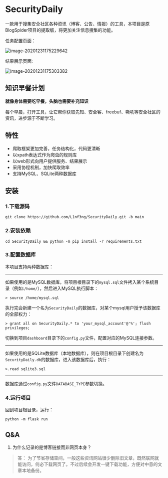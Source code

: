 # SecurityDaily
一款用于搜集安全社区各种资讯（博客、公告、情报）的工具，本项目是原BlogSpider项目的提取版，将更加关注信息搜集的功能。

任务配置页面：

![image-20201231175229642](https://llf-oss.oss-cn-beijing.aliyuncs.com/bucket/pictures/20201231175237.png)

结果展示页面:

![image-20201231175303382](https://llf-oss.oss-cn-beijing.aliyuncs.com/bucket/pictures/20201231175303.png)

## 知识早餐计划

**就像身体需要吃早餐，头脑也需要补充知识**

每个早晨，打开工具，让它帮你获取先知、安全客、freebuf、嘶吼等安全社区的资讯，进步源于不断学习。

## 特性

* 爬取框架更加完善，任务结构化，代码更清晰
* 以xpath表达式作为爬虫的规则库
* 以web形式向用户提供服务、结果展示
* 采用协程机制，加快爬取效率
* 支持MySQL、SQLite两种数据库

## 安装

### 1.下载源码

`git clone https://github.com/L1nf3ng/SecurityDaily.git -b main`

### 2.安装依赖

`cd SecurityDaily && python -m pip install -r requirements.txt`

### 3.配置数据库

本项目支持两种数据库：

***

如果使用的是MySQL数据库，将项目根目录下的`mysql.sql`文件拷入某个系统目录（例如:`/home/`），然后进入MySQL执行脚本：

`> source /home/mysql.sql`

执行完会新建一个名为`SecurityDaily`的数据库，对某个mysql用户授予该数据库的全部权力：

`> grant all on SecurityDaily.* to 'your_mysql_account'@'%'; flush privileges;`

切换到项目`dashboard`目录下的`config.py`文件，配置对应的MySQL连接参数。

***

如果使用的是SQLite数据库（本地数据库），则在项目根目录下创建名为`SecurityDaily.db`的数据库，进入该数据库后，执行：

`>.read sqlite3.sql`

***

数据库通过`config.py`文件`DATABASE_TYPE`参数切换。

### 4.运行项目

回到项目根目录，运行：

`python -m flask run`

## Q&A

1. 为什么记录的是博客链接而非网页本身？
>答： 为了节省存储空间，一般这些资讯网站很少删除旧文章，既然联网就能访问，何必下载网页了。不过后续会开发一键下载功能，方便对中意的文章本地备份。

